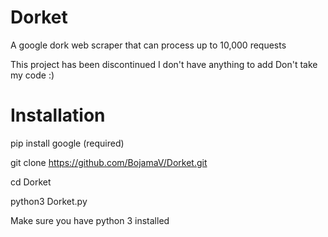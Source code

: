 # Dorket
A google dork web scraper that can process up to 10,000 requests

This project has been discontinued 
I don't have anything to add
Don't take my code :)

# Installation

pip install google (required)

git clone https://github.com/BojamaV/Dorket.git

cd Dorket

python3 Dorket.py

Make sure you have python 3 installed
